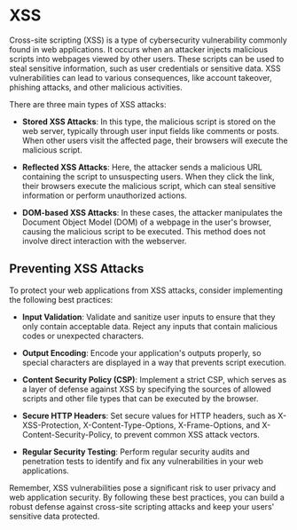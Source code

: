 # XSS

Cross-site scripting (XSS) is a type of cybersecurity vulnerability commonly found in web applications. It occurs when an attacker injects malicious scripts into webpages viewed by other users. These scripts can be used to steal sensitive information, such as user credentials or sensitive data. XSS vulnerabilities can lead to various consequences, like account takeover, phishing attacks, and other malicious activities.

There are three main types of XSS attacks:

- **Stored XSS Attacks**: In this type, the malicious script is stored on the web server, typically through user input fields like comments or posts. When other users visit the affected page, their browsers will execute the malicious script.

- **Reflected XSS Attacks**: Here, the attacker sends a malicious URL containing the script to unsuspecting users. When they click the link, their browsers execute the malicious script, which can steal sensitive information or perform unauthorized actions.

- **DOM-based XSS Attacks**: In these cases, the attacker manipulates the Document Object Model (DOM) of a webpage in the user's browser, causing the malicious script to be executed. This method does not involve direct interaction with the webserver.

## Preventing XSS Attacks

To protect your web applications from XSS attacks, consider implementing the following best practices:

- **Input Validation**: Validate and sanitize user inputs to ensure that they only contain acceptable data. Reject any inputs that contain malicious codes or unexpected characters.

- **Output Encoding**: Encode your application's outputs properly, so special characters are displayed in a way that prevents script execution.

- **Content Security Policy (CSP)**: Implement a strict CSP, which serves as a layer of defense against XSS by specifying the sources of allowed scripts and other file types that can be executed by the browser.

- **Secure HTTP Headers**: Set secure values for HTTP headers, such as X-XSS-Protection, X-Content-Type-Options, X-Frame-Options, and X-Content-Security-Policy, to prevent common XSS attack vectors.

- **Regular Security Testing**: Perform regular security audits and penetration tests to identify and fix any vulnerabilities in your web applications.

Remember, XSS vulnerabilities pose a significant risk to user privacy and web application security. By following these best practices, you can build a robust defense against cross-site scripting attacks and keep your users' sensitive data protected.
